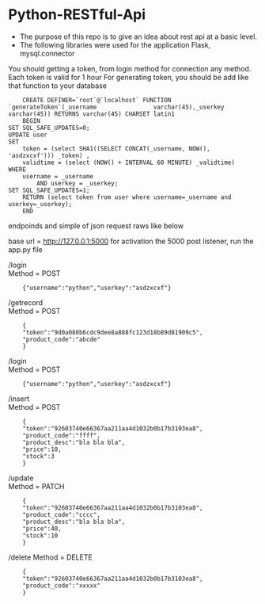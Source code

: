 # Python-RESTful-Api



- 	The purpose of this repo is to give an idea about rest api at a basic level. 
- 	The following libraries were used for the application
          Flask, mysql.connector


 You should getting a token, from login method for connection any method.  Each token is valid for 1 hour
 For generating token, you should be add like that function to your database
 
 		CREATE DEFINER=`root`@`localhost` FUNCTION `generateToken`(_username 				varchar(45),_userkey varchar(45)) RETURNS varchar(45) CHARSET latin1
		BEGIN
	SET SQL_SAFE_UPDATES=0;
    UPDATE user 
	SET 
		token = (select SHA1((SELECT CONCAT(_username, NOW(), 'asdzxcxf'))) _token) ,
		validtime = (select (NOW() + INTERVAL 60 MINUTE) _validtime)
	WHERE
		username = _username
			AND userkey = _userkey;
	SET SQL_SAFE_UPDATES=1;
		RETURN (select token from user where username=_username and userkey=_userkey);
		END

endpoinds and simple of  json request raws like below 

base url  = http://127.0.0.1:5000
for activation the 5000 post listener, run the app.py file 

/login    
Method = POST

		{"username":"python","userkey":"asdzxcxf"}



/getrecord    
Method = POST

		{
		"token":"9d0a080b6cdc9dee8a888fc123d18b89d81909c5",
		"product_code":"abcde"
		}




/login    
Method = POST

		{"username":"python","userkey":"asdzxcxf"}



/insert    
Method = POST

		{
		"token":"92603740e66367aa211aa4d1032b0b17b3103ea8",
		"product_code":"ffff",
		"product_desc":"bla bla bla",
		"price":10,
		"stock":3
		}





/update    
Method = PATCH

		{
		"token":"92603740e66367aa211aa4d1032b0b17b3103ea8",
		"product_code":"cccc",
		"product_desc":"bla bla bla",
		"price":40,
		"stock":10
		}


/delete
Method = DELETE

		{
		"token":"92603740e66367aa211aa4d1032b0b17b3103ea8",
		"product_code":"xxxxx"
		}




